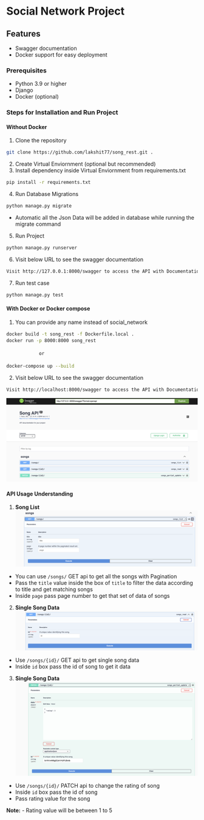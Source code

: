 # Social Network Project

## Features

- Swagger documentation
- Docker support for easy deployment

### Prerequisites

- Python 3.9 or higher
- Django
- Docker (optional)

### Steps for Installation and Run Project

#### Without Docker
1. Clone the repository
```bash
git clone https://github.com/lakshit77/song_rest.git .
```
2. Create Virtual Enviornment (optional but recommended)
3. Install dependency inside Virtual Enviornment from requirements.txt
```bash
pip install -r requirements.txt
```
4. Run Database Migrations
```bash
python manage.py migrate
``` 
- Automatic all the Json Data will be added in database while running the migrate command
5. Run Project
```bash
python manage.py runserver
```
6. Visit below URL to see the swagger documentation
```bash
Visit http://127.0.0.1:8000/swagger to access the API with Documentation
```

7. Run test case
```bash
python manage.py test
```

#### With Docker or Docker compose

1. You can provide any name instead of social_network
```bash
docker build -t song_rest -f Dockerfile.local . 
docker run -p 8000:8000 song_rest

            or 

docker-compose up --build 
```


2. Visit below URL to see the swagger documentation
```bash
Visit http://localhost:8000/swagger to access the API with Documentation
```

![alt text](static/images/full_swagger.png)


#### API Usage Understanding

1. **Song List**
![alt text](static/images/all_songs_swagger.png)
- You can use `/songs/` GET api to get all the songs with Pagination
- Pass the `title` value inside the box of `title` to filter the data according to title and get matching songs
- Inside `page` pass page number to get that set of data of songs

2. **Single Song Data**
![alt text](static/images/single_song_swagger.png)
- Use `/songs/{id}/` GET api to get single song data
- Inside `id` box pass the id of song to get it data

3. **Single Song Data**
![alt text](static/images/patch_song_swagger.png)
- Use `/songs/{id}/` PATCH api to change the rating of song
- Inside `id` box pass the id of song
- Pass rating value for the song

**Note:**
    - Rating value will be between 1 to 5



